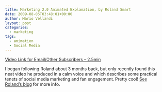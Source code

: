 ```yaml
---
title: Marketing 2.0 Animated Explanation, by Roland Smart
date: 2009-08-05T03:48:01+00:00
author: Mario Vellandi
layout: post
categories:
  - marketing
tags:
  - animation
  - Social Media
---
```

[Video Link for Email/Other Subscribers &#8211; 2.5min](http://www.youtube.com/watch?v=R6LD9y-yuoQ)

I began following Roland about 3 months back, but only recently found this neat video he produced in a calm voice and which describes some practical tenets of social media marketing and fan engagement. Pretty cool! [See Roland&#8217;s blog](http://www.rolandsmart.com/author/rsmartx/) for more info.
